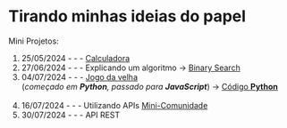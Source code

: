 # Tirando minhas ideias do papel

Mini Projetos:

1. 25/05/2024 - - - [Calculadora](https://henrygoncalvess.github.io/Projetos/calculadora/escola/calc) <br>
1. 27/06/2024 - - - Explicando um algoritmo -> [Binary Search](https://henrygoncalvess.github.io/Projetos/binary_search)<br>
1. 04/07/2024 - - - [Jogo da velha](https://henrygoncalvess.github.io/Projetos/jogo_velha)<br>
(*começado em **Python**, passado para **JavaScript***) -> [Código **Python**](https://henrygoncalvess.github.io/Projetos/jogo_velha/cod_python/cod) <br> <br>
1. 16/07/2024 - - - Utilizando APIs [Mini-Comunidade](https://henrygoncalvess.github.io/Projetos/usandoAPI) <!-- <br> <br> -->
1. 30/07/2024 - - - API REST <!-- <br> <br> -->

<!-- 1. xx/xx/2024 - - - [Sistema Simples](https://henrygoncalvess.github.io/Projetos/sistema) -- Código **100%** refatorado <br>
\+ Conceitos básicos de boas práticas de código **Clean Code** <br>
\+ Paradigma de Programação Orientada a Objeto **POO** <br>
\+ Utilização de banco de dados **MySQL** <br>
\+ Site responsivo e HTML + CSS semântico
   - [ ] Aplicar TypeScript -->
